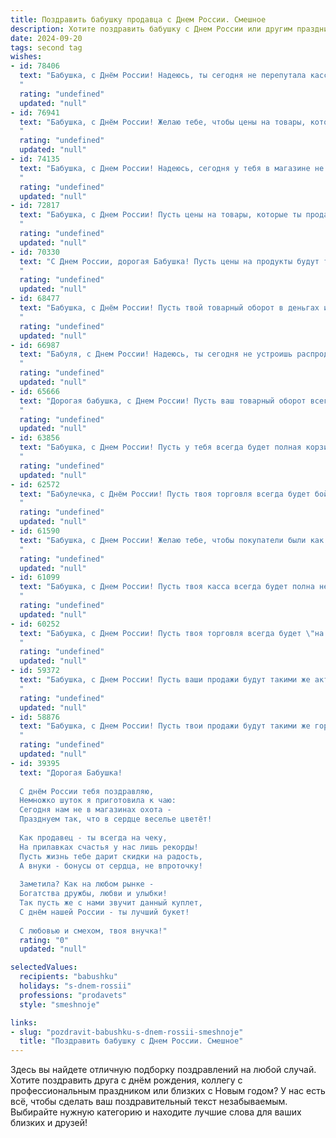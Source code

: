 ```yaml
---
title: Поздравить бабушку продавца с Днем России. Смешное
description: Хотите поздравить бабушку с Днем России или другим праздником? Наш ИИ создаст незабываемое поздравление, а вы обязательно выделитесь среди других.  
date: 2024-09-20
tags: second tag
wishes:
- id: 78406
  text: "Бабушка, с Днём России! Надеюсь, ты сегодня не перепутала кассу с избирательным участком и не продала свою Родину с дисконтом! 🎉
  "
  rating: "undefined"
  updated: "null"
- id: 76941
  text: "Бабушка, с Днём России! Желаю тебе, чтобы цены на товары, которые ты продаешь, росли так же стремительно, как курс рубля – вверх! 😜 А покупатели пусть будут щедрыми и вежливыми, как наши патриоты! 🎉
  "
  rating: "undefined"
  updated: "null"
- id: 74135
  text: "Бабушка, с Днем России! Надеюсь, сегодня у тебя в магазине не было очереди из патриотов, которые хотели купить самые свежие  \"триколорные\" огурцы и \"флаг\" помидоры! 🤣
  "
  rating: "undefined"
  updated: "null"
- id: 72817
  text: "Бабушка, с Днем России! Пусть цены на товары, которые ты продаешь, растут так же стремительно, как цены на нефть, а покупатели - как патриоты, всегда остаются довольны!
  "
  rating: "undefined"
  updated: "null"
- id: 70330
  text: "С Днем России, дорогая Бабушка! Пусть цены на продукты будут такими же стабильными, как Ваша выдержка за прилавком! 😜 🎉
  "
  rating: "undefined"
  updated: "null"
- id: 68477
  text: "Бабушка, с Днём России! Пусть твой товарный оборот в деньгах и любви будет огромен, а скидки на улыбки и доброту – постоянные!  😁🎉
  "
  rating: "undefined"
  updated: "null"
- id: 66987
  text: "Бабуля, с Днем России! Надеюсь, ты сегодня не устроишь распродажу внуков, а то, глядишь, и меня за копейки продашь! 😂  Пусть в твоей жизни будет столько же скидок, сколько у тебя на работе было покупателей! 🥳
  "
  rating: "undefined"
  updated: "null"
- id: 65666
  text: "Дорогая бабушка, с Днем России! Пусть ваш товарный оборот всегда будет на высоте, а покупатели – довольными! 😉
  "
  rating: "undefined"
  updated: "null"
- id: 63856
  text: "Бабушка, с Днем России! Пусть у тебя всегда будет полная корзина клиентов, а цены на товары будут такими же привлекательными, как твои скидки на день рождения! 😄
  "
  rating: "undefined"
  updated: "null"
- id: 62572
  text: "Бабулечка, с Днём России! Пусть твоя торговля всегда будет бойкой, как рубль на бирже, а покупатели - доброжелательными, как котята, играющие с клубком! 😜
  "
  rating: "undefined"
  updated: "null"
- id: 61590
  text: "Бабушка, с Днем России! Желаю тебе, чтобы покупатели были как свежие пирожки - горячие и всегда в наличии! 😜  Пусть твоя работа приносит тебе не только радость, но и  денежные \"бонусы\"!  🥳
  "
  rating: "undefined"
  updated: "null"
- id: 61099
  text: "Бабушка, с Днем России! Пусть твоя касса всегда будет полна не только деньгами, но и благодарными покупателями, а улыбки клиентов будут как праздничные фейерверки – яркие, красочные и частые! 🥳
  "
  rating: "undefined"
  updated: "null"
- id: 60252
  text: "Бабушка, с Днем России! Пусть твоя торговля всегда будет \"на ура\", а покупатели – адекватные и с полным кошельком! 🎉
  "
  rating: "undefined"
  updated: "null"
- id: 59372
  text: "Бабушка, с Днем России! Пусть ваши продажи будут такими же активными, как патриотический дух нашей страны! 😉
  "
  rating: "undefined"
  updated: "null"
- id: 58876
  text: "Бабушка, с Днем России! Пусть твои продажи будут такими же горячими, как  патриотизм россиян, а скидки - такими же щедрыми, как наша история! 😜🎉
  "
  rating: "undefined"
  updated: "null"
- id: 39395
  text: "Дорогая Бабушка!
  
  С днём России тебя поздравляю,
  Немножко шуток я приготовила к чаю:
  Сегодня нам не в магазинах охота -
  Празднуем так, что в сердце веселье цветёт!
  
  Как продавец - ты всегда на чеку,
  На прилавках счастья у нас лишь рекорды!
  Пусть жизнь тебе дарит скидки на радость,
  А внуки - бонусы от сердца, не впроточку!
  
  Заметила? Как на любом рынке -
  Богатства дружбы, любви и улыбки!
  Так пусть же с нами звучит данный куплет,
  С днём нашей России - ты лучший букет!
  
  С любовью и смехом, твоя внучка!"
  rating: "0"
  updated: "null"

selectedValues:
  recipients: "babushku"
  holidays: "s-dnem-rossii"
  professions: "prodavets"
  style: "smeshnoje"

links:
- slug: "pozdravit-babushku-s-dnem-rossii-smeshnoje"
  title: "Поздравить бабушку с Днем России. Смешное"
---
```


Здесь вы найдете отличную подборку поздравлений на любой случай. 
Хотите поздравить друга с днём рождения, коллегу с профессиональным праздником или близких с Новым годом? У нас есть всё, чтобы сделать ваш поздравительный текст незабываемым. Выбирайте нужную категорию и находите лучшие слова для ваших близких и друзей!
